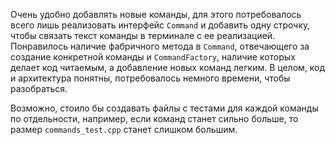Очень удобно добавлять новые команды, для этого потребовалось всего лишь реализовать интерфейс `Command` и добавить одну строчку, чтобы 
связать текст команды в терминале с ее реализацией. Понравилось наличие фабричного метода в `Command`, отвечающего за создание конкретной 
команды и `CommandFactory`, наличие которых делает код читаемым, а добавление новых команд легким. В целом, код и архитектура понятны, 
потребовалось немного времени, чтобы разобраться. 

Возможно, стоило бы создавать файлы с тестами для каждой команды по отдельности, например, если команд станет сильно больше, то размер
`commands_test.cpp` станет слишком большим.
